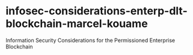 # infosec-considerations-enterp-dlt-blockchain-marcel-kouame
Information Security Considerations for the Permissioned Enterprise Blockchain

